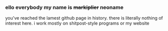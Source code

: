 ### ello everybody my name is ~~markiplier~~ neoname

you've reached the lamest github page in history. there is literally nothing of interest here.
i work mostly on shitpost-style programs or my website

<!--
**neoname/neoname** is a ✨ _special_ ✨ repository because its `README.md` (this file) appears on your GitHub profile.

Here are some ideas to get you started:

- 🔭 I’m currently working on ...
- 🌱 I’m currently learning ...
- 👯 I’m looking to collaborate on ...
- 🤔 I’m looking for help with ...
- 💬 Ask me about ...
- 📫 How to reach me: ...
- 😄 Pronouns: ...
- ⚡ Fun fact: ...
-->
